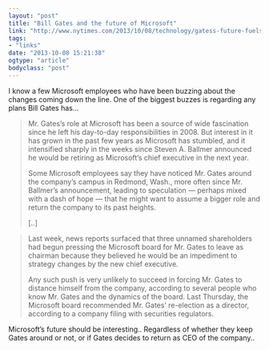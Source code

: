 ```yaml
---
layout: "post"
title: "Bill Gates and the future of Microsoft"
link: "http://www.nytimes.com/2013/10/08/technology/gatess-future-fuels-speculation-as-microsoft-seeks-new-chief.html?_r=0"
tags: 
- "links"
date: "2013-10-08 15:21:38"
ogtype: "article"
bodyclass: "post"
---
```


I know a few Microsoft employees who have been buzzing about the changes coming down the line. One of the biggest buzzes is regarding any plans Bill Gates has…

> Mr. Gates’s role at Microsoft has been a source of wide fascination since he left his day-to-day responsibilities in 2008. But interest in it has grown in the past few years as Microsoft has stumbled, and it intensified sharply in the weeks since Steven A. Ballmer announced he would be retiring as Microsoft’s chief executive in the next year.
> 
> Some Microsoft employees say they have noticed Mr. Gates around the company’s campus in Redmond, Wash., more often since Mr. Ballmer’s announcement, leading to speculation — perhaps mixed with a dash of hope — that he might want to assume a bigger role and return the company to its past heights.
> 
> [..]

> Last week, news reports surfaced that three unnamed shareholders had begun pressing the Microsoft board for Mr. Gates to leave as chairman because they believed he would be an impediment to strategy changes by the new chief executive.
> 
> Any such push is very unlikely to succeed in forcing Mr. Gates to distance himself from the company, according to several people who know Mr. Gates and the dynamics of the board. Last Thursday, the Microsoft board recommended Mr. Gates’ re-election as a director, according to a company filing with securities regulators.

Microsoft’s future should be interesting.. Regardless of whether they keep Gates around or not, or if Gates decides to return as CEO of the company..